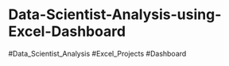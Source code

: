 # Data-Scientist-Analysis-using-Excel-Dashboard
#Data_Scientist_Analysis #Excel_Projects #Dashboard
